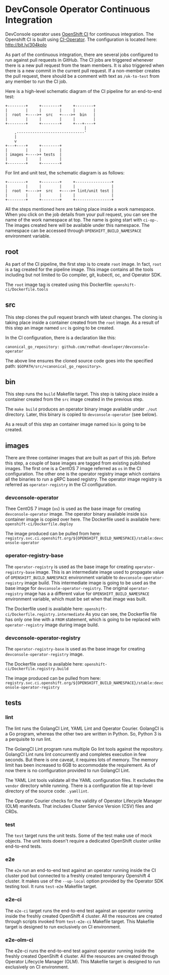 # DevConsole Operator Continuous Integration

DevConsole operator uses [OpenShift CI][openshift-ci] for continuous
integration.  The Openshift CI is built using
[CI-Operator][ci-operator].  The configuration is located here:
http://bit.ly/304kpIo

As part of the continuous integration, there are several
jobs configured to run against pull requests in GitHub.  The CI jobs
are triggered whenever there is a new pull request from the team
members.  It is also triggered when there is a new commit in the
current pull request.  If a non-member creates the pull request, there
should be a comment with text as `/ok-to-test` from any member to run
the CI job.

Here is a high-level schematic diagram of the CI pipeline for an
end-to-end test:

```
+--------+     +--------+     +--------+
|        |     |        |     |        |
|  root  +---->+  src   +---->+  bin   |
|        |     |        |     |        |
+--------+     +--------+     +---+----+
                                   |
    ,------------------------------'
    |
    v
+---+----+     +--------+
|        |     |        |
| images +---->+ tests  |
|        |     |        |
+--------+     +--------+
```

For lint and unit test, the schematic diagram is as follows:

```
+--------+     +--------+     +----------------+
|        |     |        |     |                |
|  root  +---->+  src   +---->+ lint/unit test |
|        |     |        |     |                |
+--------+     +--------+     +----------------+
```


All the steps mentioned here are taking place inside a work namespace.
When you click on the job details from your pull request, you can see
the name of the work namespace at top.  The name is going start with
`ci-op-`.  The images created here will be available under this
namespace.  The namespace can be accessed through
`OPENSHIFT_BUILD_NAMESPACE` environment variable.

## root

As part of the CI pipeline, the first step is to create `root` image.
In fact, `root` is a tag created for the pipeline image.  This image
contains all the tools including but not limited to Go compiler, git,
kubectl, oc, and Operator SDK.

The `root` image tag is created using this Dockerfile:
`openshift-ci/Dockerfile.tools`

## src

This step clones the pull request branch with latest changes.  The
cloning is taking place inside a container created from the `root`
image.  As a result of this step an image named `src` is going to be
created.

In the CI configuration, there is a declaration like this:

```
canonical_go_repository: github.com/redhat-developer/devconsole-operator
```

The above line ensures the cloned source code goes into the specified
path: `$GOPATH/src/<canonical_go_repository>`.

## bin

This step runs the `build` Makefile target.  This step is taking place
inside a container created from the `src` image created in the
previous step.

The `make build` produces an operator binary image available under
`./out` directory.  Later, this binary is copied to
`devconsole-operator` (see below).

As a result of this step an container image named `bin` is going to be
created.


## images

There are three container images that are built as part of this job.
Before this step, a couple of base images are tagged from existing
published images.  The first one is a CentOS 7 image referred as `os`
in the CI configuration.  The other one is the operator registry image
which contains all the binaries to run a gRPC based registry.  The
operator image registry is referred as `operator-registry` in the CI
configuration.

### devconsole-operator

Thee CentOS 7 image (`os`) is used as the base image for creating
`devconsole-operator` image.  The operator binary available inside
`bin` container image is copied over here.  The Dockerfile used is
available here: `openshift-ci/Dockerfile.deploy`

The image produced can be pulled from here:
`registry.svc.ci.openshift.org/${OPENSHIFT_BUILD_NAMESPACE}/stable:devconsole-operator`

### operator-registry-base

The `operator-registry` is used as the base image for creating
`operator-registry-base` image.  This is an intermediate image used to
propagate value of `OPENSHIFT_BUILD_NAMESPACE` environment variable to
`devconsole-operator-registry` image build.  This intermediate image
is going to be used as the base image for
`devconsole-operator-registry`.  The original `operator-registry`
image has a a different value for `OPENSHIFT_BUILD_NAMESPACE`
environment variable, which must be set when that image was built.

The Dockerfile used is available here:
`openshift-ci/Dockerfile.registry.intermediate` As you can see, the
Dockerfile file has only one line with a `FROM` statement, which is
going to be replaced with `operator-registry` image during image
build.

### devconsole-operator-registry

The `operator-registry-base` is used as the base image for creating
`devconsole-operator-registry` image.

The Dockerfile used is available here:
`openshift-ci/Dockerfile.registry.build`

The image produced can be pulled from here:
`registry.svc.ci.openshift.org/${OPENSHIFT_BUILD_NAMESPACE}/stable:devconsole-operator-registry`

## tests

### lint

The lint runs the GolangCI Lint, YAML Lint and Operator Courier.
GolangCI is a Go program, whereas the other two are written in Python.
So, Python 3 is a perquisite to run lint.

The GolangCI Lint program runs multiple Go lint tools against the
repository.  GolangCI Lint runs lint concurrently and completes
execution in few seconds. But there is one caveat, it requires lots of
memory.  The memory limit has been increased to 6GB to accommodate the
requirement.  As of now there is no configuration provided to run
GolangCI Lint.

The YAML Lint tools validate all the YAML configuration files.  It
excludes the `vendor` directory while running.  There is a
configuration file at top-level directory of the source code:
`.yamllint`.

The Operator Courier checks for the validity of Operator Lifecycle
Manager (OLM) manifests.  That includes Cluster Service Version (CSV)
files and CRDs.

### test

The `test` target runs the unit tests.  Some of the test make use of
mock objects. The unit tests doesn't require a dedicated OpenShift
cluster unlike end-to-end tests.

### e2e

The `e2e` run an end-to-end test against an operator running inside
the CI cluster pod but connected to a freshly created temporary
Openshift 4 cluster.  It makes use of the `--up-local` option provided
by the Operator SDK testing tool.  It runs `test-e2e` Makefile target.

### e2e-ci

The `e2e-ci` target runs the end-to-end test against an operator
running inside the freshly created OpenShift 4 cluster.  All the
resources are created through scripts invoked from `test-e2e-ci`
Makefile target.  This Makefile target is designed to run exclusively
on CI environment.

### e2e-olm-ci

The e2e-ci runs the end-to-end test against operator running inside
the freshly created OpenShift 4 cluster.  All the resources are
created through Operator Lifecycle Manager (OLM).  This Makefile
target is designed to run exclusively on CI environment.

[openshift-ci]: https://github.com/openshift/release
[ci-operator]: https://github.com/openshift/release/tree/master/ci-operator
